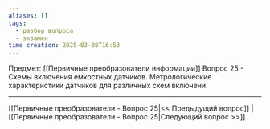 ```yaml
---
aliases: []
tags:
  - разбор_вопроса
  - экзамен
time creation: 2025-03-08T16:53
---
```

Предмет: [[Первичные преобразователи информации]]
Вопрос 25 - Схемы включения емкостных датчиков. Метрологические характеристики датчиков для различных схем включени.



---
[[Первичные преобразователи - Вопрос 25|<< Предыдущий вопрос]] | [[Первичные преобразователи - Вопрос 25|Следующий вопрос >>]]